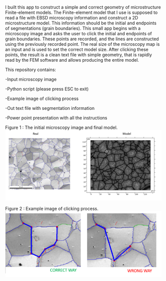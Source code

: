 I built this app to construct a simple and correct geometry of microstructure Finite-element models.
The Finite-element model that I use is supposed to read a file with EBSD microscopy information and construct a 2D microstructure model. 
This information should be the initial and endpoints of segmentations (grain boundaries).
This small app begins with a microscopy image and asks the user to click the initial and endpoints of grain boundaries. 
These points are recorded, and the lines are constructed using the previously recorded point. 
The real size of the microscopy map is an input and is used to set the correct model size. 
After clicking these points, the result is a clean text file with simple geometry, that is rapidly read by the FEM software and allows producing the entire model.

This repository contains:

-Input microscopy image

-Python script (please press ESC to exit)

-Example image of clicking process

-Out text file with segmentation information

-Power point presentation with all the instructions

Figure 1 : The initial microscopy image and final model.
![Fig1](https://github.com/amandaventurac/Segmentation_Python_App/blob/main/real_and_model.png?raw=true)

Figure 2 : Example image of clicking process.
![Fig2](https://github.com/amandaventurac/Segmentation_Python_App/blob/main/clicking_process.png?raw=true)



